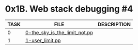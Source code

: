 # 0x1B. Web stack debugging #4

| TASK | FILE                                                             | DESCRIPTION |
| ---- | ---------------------------------------------------------------- | ----------- |
| 0    | [0-the_sky_is_the_limit_not.pp](./0-the_sky_is_the_limit_not.pp) |             |
| 1    | [1-user_limit.pp](./1-user_limit.pp)                             |             |
